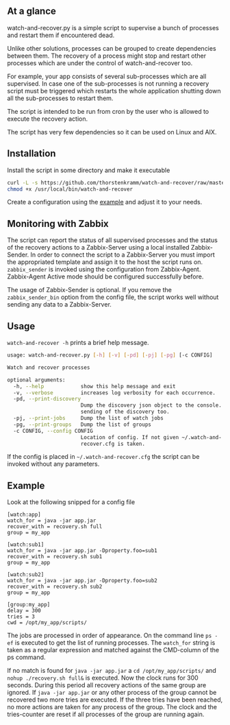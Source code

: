 ## At a glance
watch-and-recover.py is a simple script to supervise a bunch of processes and restart them if encountered dead.

Unlike other solutions,  processes can be grouped to create dependencies between them. The recovery of a process might stop and restart other processes which are under the control of watch-and-recover too. 

For example, your app consists of several sub-processes which are all supervised. In case one of the sub-processes is not running a recovery script must be triggered which restarts the whole application shutting down all the sub-processes to restart them. 

The script is intended to be run from cron by the user who is allowed to execute the recovery action.

The script has very few dependencies so it can be used on Linux and AIX. 

## Installation
Install the script in some directory and make it executable
```bash
curl -L -s https://github.com/thorstenkramm/watch-and-recover/raw/master/watch-and-recover.py > /usr/local/bin/watch-and-recover
chmod +x /usr/local/bin/watch-and-recover
```
Create a configuration using the [example](watch-and-recover.cfg) and adjust it to your needs.

## Monitoring with Zabbix
The script can report the status of all supervised processes and the status of the recovery actions to a Zabbix-Server using a local installed Zabbix-Sender. In order to connect the script to a Zabbix-Server you must import the appropriated template and assign it to the host the script runs on. 
`zabbix_sender` is invoked using the configuration from Zabbix-Agent. Zabbix-Agent Active mode should be configured successfully before.

The usage of Zabbix-Sender is optional. If you remove the `zabbix_sender_bin` option from the config file, the script works well without sending any data to a Zabbix-Server.

## Usage
`watch-and-recover -h` prints a brief help message. 

```bash
usage: watch-and-recover.py [-h] [-v] [-pd] [-pj] [-pg] [-c CONFIG]

Watch and recover processes

optional arguments:
  -h, --help            show this help message and exit
  -v, --verbose         increases log verbosity for each occurrence.
  -pd, --print-discovery
                        Dump the discovery json object to the console. Forces
                        sending of the discovery too.
  -pj, --print-jobs     Dump the list of watch jobs
  -pg, --print-groups   Dump the list of groups
  -c CONFIG, --config CONFIG
                        Location of config. If not given ~/.watch-and-
                        recover.cfg is taken.
```

If the config is placed in `~/.watch-and-recover.cfg` the script can be invoked without any parameters.


 ## Example
Look at the following snipped for a config file
```
[watch:app]
watch_for = java -jar app.jar
recover_with = recovery.sh full
group = my_app

[watch:sub1]
watch_for = java -jar app.jar -Dproperty.foo=sub1
recover_with = recovery.sh sub1
group = my_app

[watch:sub2]
watch_for = java -jar app.jar -Dproperty.foo=sub2
recover_with = recovery.sh sub2
group = my_app

[group:my_app]
delay = 300
tries = 3
cwd = /opt/my_app/scripts/
```
The jobs are processed in order of appearance. 
On the command line `ps -ef` is executed to get the list of running processes. The `watch_for` string is taken as a regular expression and matched against the CMD-column of the ps command. 

If no match is found for `java -jar app.jar`  a `cd /opt/my_app/scripts/`  and `nohup ./recovery.sh full&` is executed.
Now the clock runs for 300 seconds. During this period all recovery actions of the same group are ignored.
If `java -jar app.jar` or any other process of the group cannot be recovered two more tries are executed. If the three tries have been reached, no more actions are taken for any process of the group.
The clock and the tries-counter are reset if all processes of the group are running again.



